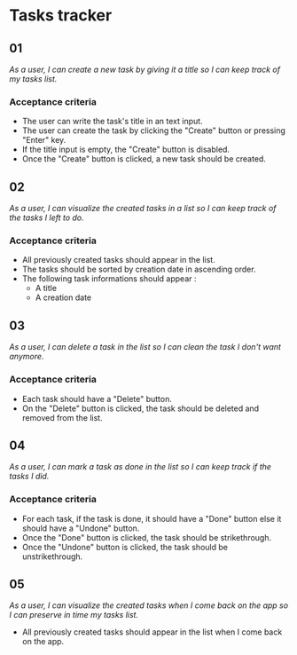 # Tasks tracker

## 01

_As a user, I can create a new task by giving it a title so I can keep track of my tasks list._

### Acceptance criteria

- The user can write the task's title in an text input.
- The user can create the task by clicking the "Create" button or pressing "Enter" key.
- If the title input is empty, the "Create" button is disabled.
- Once the "Create" button is clicked, a new task should be created.

## 02

_As a user, I can visualize the created tasks in a list so I can keep track of the tasks I left to do._

### Acceptance criteria

- All previously created tasks should appear in the list.
- The tasks should be sorted by creation date in ascending order.
- The following task informations should appear :
  - A title
  - A creation date

## 03

_As a user, I can delete a task in the list so I can clean the task I don't want anymore._

### Acceptance criteria

- Each task should have a "Delete" button.
- On the "Delete" button is clicked, the task should be deleted and removed from the list.

## 04

_As a user, I can mark a task as done in the list so I can keep track if the tasks I did._

### Acceptance criteria

- For each task, if the task is done, it should have a "Done" button else it should have a "Undone" button.
- Once the "Done" button is clicked, the task should be strikethrough.
- Once the "Undone" button is clicked, the task should be unstrikethrough.

## 05

_As a user, I can visualize the created tasks when I come back on the app so I can preserve in time my tasks list._

- All previously created tasks should appear in the list when I come back on the app.
